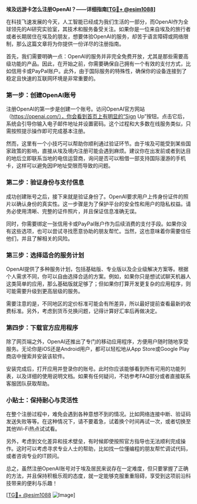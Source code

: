 **埃及远游卡怎么注册OpenAI？——详细指南[[TG💪+ @esim1088](https://t.me/s/esim1088)]**

在科技飞速发展的今天，人工智能已经成为我们生活的一部分，而OpenAI作为全球领先的AI研究实验室，其技术和服务备受关注。如果你是一位来自埃及的旅行者或者长期居住在埃及的朋友，想要体验OpenAI的服务，却苦于语言障碍或网络限制，那么这篇文章将为你提供一份详尽的注册指南。

首先，我们需要明确一点：OpenAI的服务并非完全免费开放，尤其是那些需要高级功能的产品。因此，在开始之前，你需要确保自己拥有一个有效的支付方式，比如信用卡或PayPal账户。此外，由于国际服务的特殊性，确保你的设备连接到了稳定且快速的互联网环境是非常重要的。

### 第一步：创建OpenAI账号

注册OpenAI的第一步是创建一个账号。访问OpenAI官方网站（https://openai.com/），你会看到首页上有明显的“Sign Up”按钮。点击它后，系统会引导你输入电子邮件地址并设置密码。这个过程和大多数在线服务类似，只需按照提示操作即可完成基本注册。

然而，这里有一个小技巧可以帮助你顺利通过验证环节。由于埃及可能受到某些国家政策的影响，直接从埃及境内注册可能会遇到麻烦。建议你在出发前或者到达目的地后立即联系当地的电信运营商，询问是否可以租借一部支持国际漫游的手机卡，这样可以避免因IP地址受限而导致的问题。

### 第二步：验证身份与支付信息

成功创建账号之后，接下来就是验证身份了。OpenAI要求用户上传身份证件的照片以确认身份的真实性。这一步骤是为了保护平台的安全性和用户的隐私权益。请务必使用清晰、完整的证件照片，并且保证信息准确无误。

同时，你需要绑定一张信用卡或PayPal账户作为后续消费的支付手段。如果你没有这些选项，也可以尝试寻找愿意协助的朋友帮忙。当然，这也意味着你需要信任他们，并且了解相关的风险。

### 第三步：选择适合的服务计划

OpenAI提供了多种服务计划，包括基础版、专业版以及企业级解决方案等。根据个人需求不同，你可以自由选择合适的方案。例如，如果你只是想试试聊天机器人这类简单的应用，那么基础版就足够了；但如果你打算开发更复杂的应用程序，则可能需要升级到更高层级的服务。

需要注意的是，不同地区的定价标准可能会有所差异，所以最好提前查看最新的收费标准。另外，考虑到货币兑换问题，记得计算好汇率后再做决定。

### 第四步：下载官方应用程序

除了网页端之外，OpenAI还推出了专门的移动应用程序，方便用户随时随地享受服务。无论你是iOS还是Android用户，都可以轻松地从App Store或Google Play商店中搜索并安装该软件。

安装完成后，打开应用并登录你的账号。此时你应该能够看到所有可用的功能列表，以及详细的使用说明文档。如果有任何疑问，不妨参考FAQ部分或者直接联系客服团队获取帮助。

### 小贴士：保持耐心与灵活性

在整个注册过程中，难免会遇到各种意想不到的情况。比如网络连接中断、验证码发送失败等等。在这种情况下，请不要着急，试着换个时间再试一次，或者切换至其他Wi-Fi热点试试看。

另外，考虑到文化差异和技术壁垒，有时候即使按照官方指导也无法顺利完成操作。这时可以考虑寻求专业人士的帮助，比如找一位懂编程的朋友帮忙调试代码，或者咨询专业的IT顾问。

总之，虽然注册OpenAI账号对于埃及居民来说存在一定难度，但只要掌握了正确的方法，并且保持积极乐观的态度，就一定能够克服重重阻碍，享受到这项前沿科技带来的便利与乐趣！

[[TG💪+ @esim1088](https://t.me/s/esim1088) ![Image](https://i.postimg.cc/4NQfJmqS/Snipaste-2025-05-13-00-14-12.png)]